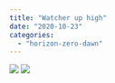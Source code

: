 ```yaml
---
title: "Watcher up high"
date: "2020-10-23"
categories: 
  - "horizon-zero-dawn"
---
```


[![](images/Watcher-up-high-scaled-1.jpg)](images/Watcher-up-high-scaled-1.jpg)
[![](images/Watcher-up-high-scaled-1.jpg)](images/Watcher-up-high-scaled-1.jpg)
